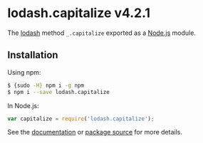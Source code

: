 # lodash.capitalize v4.2.1

The [lodash](https://lodash.com/) method `_.capitalize` exported as a [Node.js](https://nodejs.org/) module.

## Installation

Using npm:

```bash
$ {sudo -H} npm i -g npm
$ npm i --save lodash.capitalize
```

In Node.js:

```js
var capitalize = require('lodash.capitalize');
```

See the [documentation](https://lodash.com/docs#capitalize)
or [package source](https://github.com/lodash/lodash/blob/4.2.1-npm-packages/lodash.capitalize) for more details.

